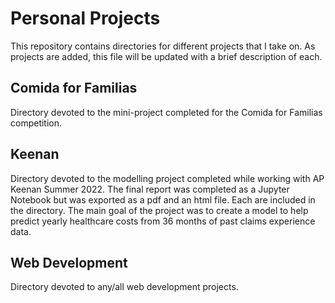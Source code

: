 # Personal Projects
This repository contains directories for different projects that I take on. As projects are added, this file will be updated with a brief description of each.

## Comida for Familias
Directory devoted to the mini-project completed for the Comida for Familias competition.

## Keenan
Directory devoted to the modelling project completed while working with AP Keenan Summer 2022. The final report was completed as a Jupyter Notebook but was exported as a pdf and an html file. Each are included in the directory. The main goal of the project was to create a model to help predict yearly healthcare costs from 36 months of past claims experience data.

## Web Development
Directory devoted to any/all web development projects.